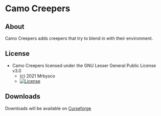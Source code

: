 
# Camo Creepers #

## About ##
Camo Creepers adds creepers that try to blend in with their environment.

## License ##
* Camo Creepers licensed under the GNU Lesser General Public License v3.0
  - (c) 2021 Mrbysco
  - [![License](https://img.shields.io/badge/License-MIT-red.svg?style=flat)](http://opensource.org/licenses/MIT)

## Downloads ##
Downloads will be available on [Curseforge](https://www.curseforge.com/minecraft/mc-mods/camo-creepers)
